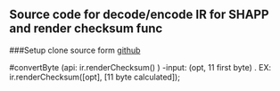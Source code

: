 ## Source code for decode/encode IR for SHAPP and render checksum func 

###Setup 
clone source form [github](https://github.com/MinhWalker/IR_manager)

#convertByte (api: ir.renderChecksum() )
-input: (opt, 11 first byte) . EX: ir.renderChecksum([opt], [11 byte calculated]);